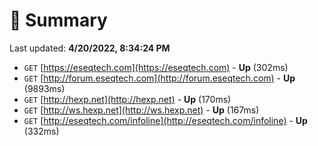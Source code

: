 # 📖 Summary
Last updated: **4/20/2022, 8:34:24 PM**

- `GET` [https://eseqtech.com](https://eseqtech.com) - **Up** (302ms)
- `GET` [http://forum.eseqtech.com](http://forum.eseqtech.com) - **Up** (9893ms)
- `GET` [http://hexp.net](http://hexp.net) - **Up** (170ms)
- `GET` [http://ws.hexp.net](http://ws.hexp.net) - **Up** (167ms)
- `GET` [http://eseqtech.com/infoline](http://eseqtech.com/infoline) - **Up** (332ms)
